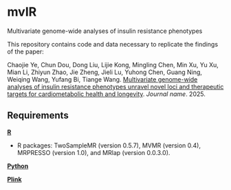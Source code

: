 # mvIR
Multivariate genome-wide analyses of insulin resistance phenotypes

This repository contains code and data necessary to replicate the findings of the paper:

Chaojie Ye, Chun Dou, Dong Liu, Lijie Kong, Mingling Chen, Min Xu, Yu Xu, Mian Li, Zhiyun Zhao, Jie Zheng, Jieli Lu, Yuhong Chen, Guang Ning, Weiqing Wang, Yufang Bi, Tiange Wang. [Multivariate genome-wide analyses of insulin resistance phenotypes unravel novel loci and therapeutic targets for cardiometabolic health and longevity](https://www.nature.com/articles/s41562-024-01905-9). *Journal name*. 2025.

## Requirements
[**R**](https://www.r-project.org/)
- R packages: TwoSampleMR (version 0.5.7), MVMR (version 0.4), MRPRESSO (version 1.0), and MRlap (version 0.0.3.0).

[**Python**](https://www.python.org/downloads/)

[**Plink**](https://zzz.bwh.harvard.edu/plink/)
